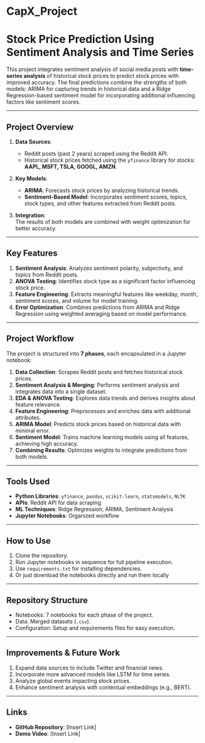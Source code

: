 # CapX_Project

# Stock Price Prediction Using Sentiment Analysis and Time Series  

This project integrates sentiment analysis of social media posts with **time-series analysis** of historical stock prices to predict stock prices with improved accuracy. The final predictions combine the strengths of both models: ARIMA for capturing trends in historical data and a Ridge Regression-based sentiment model for incorporating additional influencing factors like sentiment scores.

---

## Project Overview  
1. **Data Sources**:  
   - Reddit posts (past 2 years) scraped using the Reddit API.  
   - Historical stock prices fetched using the `yfinance` library for stocks: **AAPL, MSFT, TSLA, GOOGL, AMZN**.  

2. **Key Models**:  
   - **ARIMA**: Forecasts stock prices by analyzing historical trends.  
   - **Sentiment-Based Model**: Incorporates sentiment scores, topics, stock types, and other features extracted from Reddit posts.  

3. **Integration**:  
   The results of both models are combined with weight optimization for better accuracy.  

---

## Key Features  
1. **Sentiment Analysis**: Analyzes sentiment polarity, subjectivity, and topics from Reddit posts.  
2. **ANOVA Testing**: Identifies stock type as a significant factor influencing stock price.  
3. **Feature Engineering**: Extracts meaningful features like weekday, month, sentiment scores, and volume for model training.  
4. **Error Optimization**: Combines predictions from ARIMA and Ridge Regression using weighted averaging based on model performance.  

---

## Project Workflow  
The project is structured into **7 phases**, each encapsulated in a Jupyter notebook:  
1. **Data Collection**: Scrapes Reddit posts and fetches historical stock prices.  
2. **Sentiment Analysis & Merging**: Performs sentiment analysis and integrates data into a single dataset.  
3. **EDA & ANOVA Testing**: Explores data trends and derives insights about feature relevance.  
4. **Feature Engineering**: Preprocesses and enriches data with additional attributes.  
5. **ARIMA Model**: Predicts stock prices based on historical data with minimal error.  
6. **Sentiment Model**: Trains machine learning models using all features, achieving high accuracy.  
7. **Combining Results**: Optimizes weights to integrate predictions from both models.  

---

## Tools Used  
- **Python Libraries**: `yfinance`, `pandas`, `scikit-learn`, `statsmodels`, `NLTK`  
- **APIs**: Reddit API for data scraping  
- **ML Techniques**: Ridge Regression, ARIMA, Sentiment Analysis  
- **Jupyter Notebooks**: Organized workflow  

---

## How to Use  
1. Clone the repository.  
2. Run Jupyter notebooks in sequence for full pipeline execution.  
3. Use `requirements.txt` for installing dependencies.
4. Or just download the notebooks directly and run them locally

---

## Repository Structure  
- Notebooks: 7 notebooks for each phase of the project.  
- Data: Merged datasets (`.csv`).  
- Configuration: Setup and requirements files for easy execution.  

---

## Improvements & Future Work  
1. Expand data sources to include Twitter and financial news.  
2. Incorporate more advanced models like LSTM for time series.  
3. Analyze global events impacting stock prices.  
4. Enhance sentiment analysis with contextual embeddings (e.g., BERT).  

---

## Links  
- **GitHub Repository**: [Insert Link]  
- **Demo Video**: [Insert Link]  



